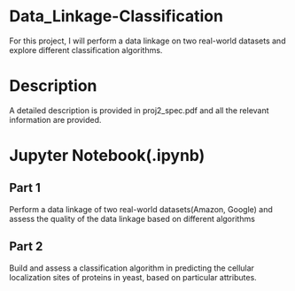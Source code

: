 # Data_Linkage-Classification
For this project, I will perform a data linkage on two real-world datasets and explore different classification algorithms.

# Description
A detailed description is provided in proj2_spec.pdf and all the relevant information are provided.

# Jupyter Notebook(.ipynb)
## Part 1
Perform a data linkage of two real-world datasets(Amazon, Google) and assess the quality of the data linkage based on different algorithms

## Part 2
Build and assess a classification algorithm in predicting the cellular localization sites of proteins in yeast, based on particular attributes.
